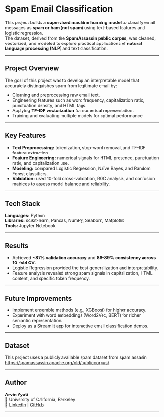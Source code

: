 # Spam Email Classification

This project builds a **supervised machine learning model** to classify email messages as **spam or ham (not spam)** using text-based features and logistic regression.  
The dataset, derived from the **SpamAssassin public corpus**, was cleaned, vectorized, and modeled to explore practical applications of **natural language processing (NLP)** and text classification.

---

## Project Overview
The goal of this project was to develop an interpretable model that accurately distinguishes spam from legitimate email by:
- Cleaning and preprocessing raw email text.  
- Engineering features such as word frequency, capitalization ratio, punctuation density, and HTML tags.  
- Applying **TF-IDF vectorization** for numerical representation.  
- Training and evaluating multiple models for optimal performance.

---

## Key Features
- **Text Preprocessing:** tokenization, stop-word removal, and TF-IDF feature extraction.  
- **Feature Engineering:** numerical signals for HTML presence, punctuation ratio, and capitalization use.  
- **Modeling:** compared Logistic Regression, Naïve Bayes, and Random Forest classifiers.  
- **Validation:** used 10-fold cross-validation, ROC analysis, and confusion matrices to assess model balance and reliability.  

---

## Tech Stack
**Languages:** Python  
**Libraries:** scikit-learn, Pandas, NumPy, Seaborn, Matplotlib  
**Tools:** Jupyter Notebook  

---

## Results
- Achieved **~87% validation accuracy** and **86–89% consistency across 10-fold CV**.  
- Logistic Regression provided the best generalization and interpretability.  
- Feature analysis revealed strong spam signals in capitalization, HTML content, and specific token frequency.

---

## Future Improvements
- Implement ensemble methods (e.g., XGBoost) for higher accuracy.  
- Experiment with word embeddings (Word2Vec, BERT) for richer semantic representation.  
- Deploy as a Streamlit app for interactive email classification demos.

---

## Dataset
This project uses a publicly available spam dataset from spam assasin https://spamassassin.apache.org/old/publiccorpus/

---

## Author
**Arvin Ayati**  
📍 University of California, Berkeley  
🔗 [LinkedIn](https://linkedin.com/in/arvin-ayati-6b4288265/) | [GitHub](https://github.com/Hire-Arvin)

---
